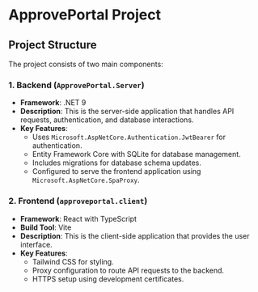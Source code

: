 # ApprovePortal Project

## Project Structure

The project consists of two main components:

### 1. Backend (`ApprovePortal.Server`)
- **Framework**: .NET 9
- **Description**: This is the server-side application that handles API requests, authentication, and database interactions.
- **Key Features**:
  - Uses `Microsoft.AspNetCore.Authentication.JwtBearer` for authentication.
  - Entity Framework Core with SQLite for database management.
  - Includes migrations for database schema updates.
  - Configured to serve the frontend application using `Microsoft.AspNetCore.SpaProxy`.

### 2. Frontend (`approveportal.client`)
- **Framework**: React with TypeScript
- **Build Tool**: Vite
- **Description**: This is the client-side application that provides the user interface.
- **Key Features**:
  - Tailwind CSS for styling.
  - Proxy configuration to route API requests to the backend.
  - HTTPS setup using development certificates.